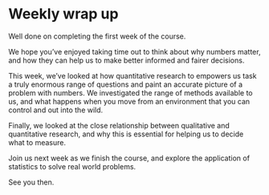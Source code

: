# Weekly wrap up

Well done on completing the first week of the course.  

We hope you’ve enjoyed taking time out to think about why numbers matter, and how they can help us to make better informed and fairer decisions.

This week, we’ve looked at how quantitative research to empowers us task a truly enormous range of questions and paint an accurate picture of a problem with numbers.  We investigated the range of methods available to us, and what happens when you move from an environment that you can control and out into the wild.

Finally, we looked at the close relationship between qualitative and quantitative research, and why this is essential for helping us to decide what to measure.  

Join us next week as we finish the course, and explore the application of statistics to solve real world problems.  

See you then.
